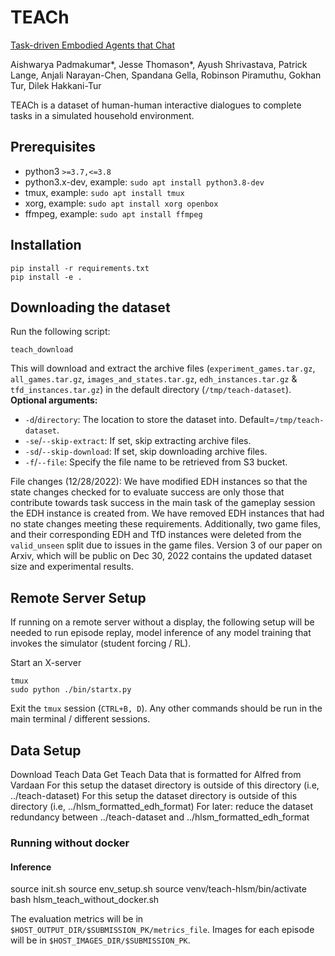 # TEACh
[Task-driven Embodied Agents that Chat](https://arxiv.org/abs/2110.00534)

Aishwarya Padmakumar*, Jesse Thomason*, Ayush Shrivastava, Patrick Lange, Anjali Narayan-Chen, Spandana Gella, Robinson Piramuthu, Gokhan Tur, Dilek Hakkani-Tur

TEACh is a dataset of human-human interactive dialogues to complete tasks in a simulated household environment.

## Prerequisites
- python3 `>=3.7,<=3.8`
- python3.x-dev, example: `sudo apt install python3.8-dev`
- tmux, example: `sudo apt install tmux`
- xorg, example: `sudo apt install xorg openbox`
- ffmpeg, example: `sudo apt install ffmpeg`

## Installation
```
pip install -r requirements.txt
pip install -e .
```
## Downloading the dataset
Run the following script:
```
teach_download
```
This will download and extract the archive files (`experiment_games.tar.gz`, `all_games.tar.gz`,
`images_and_states.tar.gz`, `edh_instances.tar.gz` & `tfd_instances.tar.gz`) in the default
directory (`/tmp/teach-dataset`).  
**Optional arguments:**
- `-d`/`directory`: The location to store the dataset into. Default=`/tmp/teach-dataset`.
- `-se`/`--skip-extract`: If set, skip extracting archive files.
- `-sd`/`--skip-download`: If set, skip downloading archive files.
- `-f`/`--file`: Specify the file name to be retrieved from S3 bucket.

File changes (12/28/2022):
We have modified EDH instances so that the state changes checked for to evaluate success are only those that contribute towards task success in the main task of the gameplay session the EDH instance is created from.
We have removed EDH instances that had no state changes meeting these requirements.
Additionally, two game files, and their corresponding EDH and TfD instances were deleted from the `valid_unseen` split due to issues in the game files.
Version 3 of our paper on Arxiv, which will be public on Dec 30, 2022 contains the updated dataset size and experimental results.  

## Remote Server Setup
If running on a remote server without a display, the following setup will be needed to run episode replay, model inference of any model training that invokes the simulator (student forcing / RL).

Start an X-server
```
tmux
sudo python ./bin/startx.py
```
Exit the `tmux` session (`CTRL+B, D`). Any other commands should be run in the main terminal / different sessions.

## Data Setup
Download Teach Data
Get Teach Data that is formatted for Alfred from Vardaan
For this setup the dataset directory is outside of this directory (i.e, ../teach-dataset)
For this setup the dataset directory is outside of this directory (i.e, ../hlsm_formatted_edh_format)
For later: reduce the dataset redundancy between  ../teach-dataset and ../hlsm_formatted_edh_format

### Running without docker

#### Inference
source init.sh
source env_setup.sh
source venv/teach-hlsm/bin/activate
bash hlsm_teach_without_docker.sh

The evaluation metrics will be in `$HOST_OUTPUT_DIR/$SUBMISSION_PK/metrics_file`.
Images for each episode will be in `$HOST_IMAGES_DIR/$SUBMISSION_PK`.

